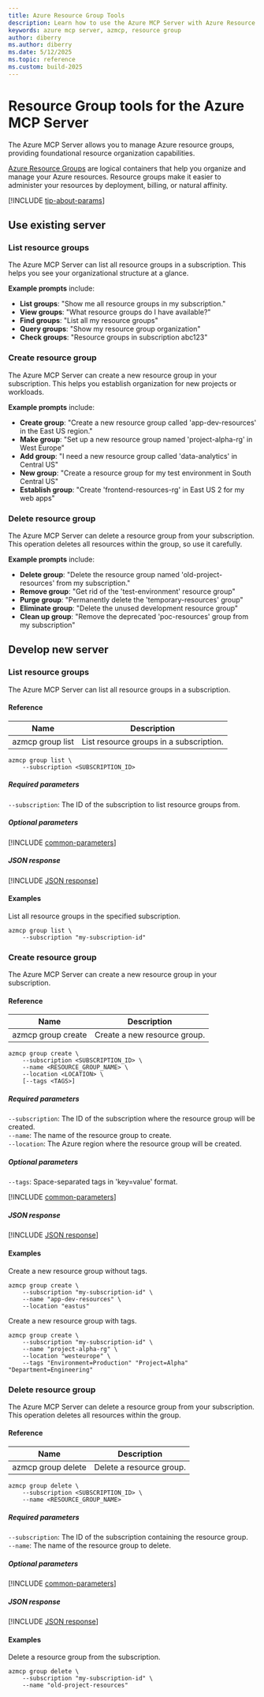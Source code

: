 ```yaml
---
title: Azure Resource Group Tools 
description: Learn how to use the Azure MCP Server with Azure Resource Groups.
keywords: azure mcp server, azmcp, resource group
author: diberry
ms.author: diberry
ms.date: 5/12/2025
ms.topic: reference
ms.custom: build-2025
--- 
```

# Resource Group tools for the Azure MCP Server

The Azure MCP Server allows you to manage Azure resource groups, providing foundational resource organization capabilities.

[Azure Resource Groups](/azure/azure-resource-manager/management/overview) are logical containers that help you organize and manage your Azure resources. Resource groups make it easier to administer your resources by deployment, billing, or natural affinity.

[!INCLUDE [tip-about-params](../includes/tools/parameter-consideration.md)]

## Use existing server

### List resource groups

The Azure MCP Server can list all resource groups in a subscription. This helps you see your organizational structure at a glance.

**Example prompts** include:

- **List groups**: "Show me all resource groups in my subscription."
- **View groups**: "What resource groups do I have available?"
- **Find groups**: "List all my resource groups"
- **Query groups**: "Show my resource group organization"
- **Check groups**: "Resource groups in subscription abc123"

### Create resource group

The Azure MCP Server can create a new resource group in your subscription. This helps you establish organization for new projects or workloads.

**Example prompts** include:

- **Create group**: "Create a new resource group called 'app-dev-resources' in the East US region."
- **Make group**: "Set up a new resource group named 'project-alpha-rg' in West Europe"
- **Add group**: "I need a new resource group called 'data-analytics' in Central US"
- **New group**: "Create a resource group for my test environment in South Central US"
- **Establish group**: "Create 'frontend-resources-rg' in East US 2 for my web apps"

### Delete resource group

The Azure MCP Server can delete a resource group from your subscription. This operation deletes all resources within the group, so use it carefully.

**Example prompts** include:

- **Delete group**: "Delete the resource group named 'old-project-resources' from my subscription."
- **Remove group**: "Get rid of the 'test-environment' resource group"
- **Purge group**: "Permanently delete the 'temporary-resources' group"
- **Eliminate group**: "Delete the unused development resource group"
- **Clean up group**: "Remove the deprecated 'poc-resources' group from my subscription"

## Develop new server

### List resource groups

The Azure MCP Server can list all resource groups in a subscription.

#### Reference

| Name            | Description               |
|-----------------|--------------------------|
| azmcp group list | List resource groups in a subscription.|

```console
azmcp group list \
    --subscription <SUBSCRIPTION_ID>
```

##### Required parameters

`--subscription`: The ID of the subscription to list resource groups from.

##### Optional parameters

[!INCLUDE [common-parameters](../includes/tools/common-parameters.md)]

##### JSON response

[!INCLUDE [JSON response](../includes/tools/response-format.md)]

#### Examples

List all resource groups in the specified subscription.

```console
azmcp group list \
    --subscription "my-subscription-id"
```

### Create resource group

The Azure MCP Server can create a new resource group in your subscription.

#### Reference

| Name            | Description               |
|-----------------|--------------------------|
| azmcp group create | Create a new resource group.|

```console
azmcp group create \
    --subscription <SUBSCRIPTION_ID> \
    --name <RESOURCE_GROUP_NAME> \
    --location <LOCATION> \
    [--tags <TAGS>]
```

##### Required parameters

`--subscription`: The ID of the subscription where the resource group will be created.<br>
`--name`: The name of the resource group to create.<br>
`--location`: The Azure region where the resource group will be created.

##### Optional parameters

`--tags`: Space-separated tags in 'key=value' format.

[!INCLUDE [common-parameters](../includes/tools/common-parameters.md)]

##### JSON response

[!INCLUDE [JSON response](../includes/tools/response-format.md)]

#### Examples

Create a new resource group without tags.

```console
azmcp group create \
    --subscription "my-subscription-id" \
    --name "app-dev-resources" \
    --location "eastus"
```

Create a new resource group with tags.

```console
azmcp group create \
    --subscription "my-subscription-id" \
    --name "project-alpha-rg" \
    --location "westeurope" \
    --tags "Environment=Production" "Project=Alpha" "Department=Engineering"
```

### Delete resource group

The Azure MCP Server can delete a resource group from your subscription. This operation deletes all resources within the group.

#### Reference

| Name            | Description               |
|-----------------|--------------------------|
| azmcp group delete | Delete a resource group.|

```console
azmcp group delete \
    --subscription <SUBSCRIPTION_ID> \
    --name <RESOURCE_GROUP_NAME>
```

##### Required parameters

`--subscription`: The ID of the subscription containing the resource group.<br>
`--name`: The name of the resource group to delete.

##### Optional parameters

[!INCLUDE [common-parameters](../includes/tools/common-parameters.md)]

##### JSON response

[!INCLUDE [JSON response](../includes/tools/response-format.md)]

#### Examples

Delete a resource group from the subscription.

```console
azmcp group delete \
    --subscription "my-subscription-id" \
    --name "old-project-resources"
```
